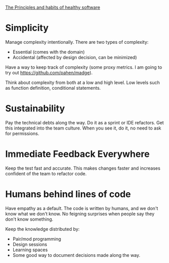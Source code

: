 [The Principles and habits of healthy
software](https://leaddev.com/building-better-software/principles-and-habits-healthy-software)

# Simplicity

Manage complexity intentionally. There are two types of complexity:
- Essential (comes with the domain)
- Accidental (affected by design decision, can be minimized)

Have a way to keep track of complexity (some proxy metrics. I am going to try
out https://github.com/pahen/madge).

Think about complexity from both at a low and high level. Low levels such as
function definition, conditional statements.

# Sustainability

Pay the technical debts along the way. Do it as a sprint or IDE refactors. Get
this integrated into the team culture. When you see it, do it, no need to ask
for permissions.

# Immediate Feedback Everywhere

Keep the test fast and accurate. This makes changes faster and increases
confident of the team to refactor code.

# Humans behind lines of code

Have empathy as a default. The code is written by humans, and we don't know what
we don't know. No feigning surprises when people say they don't know something.

Keep the knowledge distributed by:
- Pair/mod programming
- Design sessions
- Learning spaces
- Some good way to document decisions made along the way.
